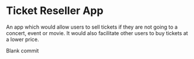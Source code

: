 # Ticket Reseller App

An app which would allow users to sell tickets if they are not going to a concert, event or movie. It would also facilitate other users to buy tickets at a lower price.

Blank commit
